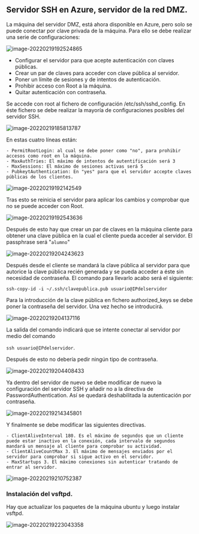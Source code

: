 ## Servidor SSH en Azure, servidor de la red DMZ.

La máquina del servidor DMZ, está ahora disponible en Azure, pero solo se puede conectar por clave privada de la máquina. Para ello se debe realizar una serie de configuraciones:

![image-20220219192524865](image-20220219192524865.png)

- Configurar el servidor para que acepte autenticación con claves públicas.
- Crear un par de claves para acceder con clave pública al servidor.
- Poner un límite de sesiones y de intentos de autenticación.
- Prohibir acceso con Root a la máquina.
- Quitar autenticación con contraseña.

Se accede con root al fichero de configuración /etc/ssh/sshd_config. En éste fichero se debe realizar la mayoría de configuraciones posibles del servidor SSH.

![image-20220219185813787](image-20220219185813787.png)

En estas cuatro líneas están:

````shell
- PermitRootLogin: al cual se debe poner como "no", para prohibir accesos como root en la máquina.
- MaxAuthTries: El máximo de intentos de autentificación será 3
- MaxSessions: El máximo de sesiones activas será 5
- PubkeytAuthentication: En "yes" para que el servidor accepte claves públicas de los clientes.
````

![image-20220219192142549](image-20220219192142549.png)

Tras esto se reinicia el servidor para aplicar los cambios y comprobar que no se puede acceder con Root.

![image-20220219192543636](image-20220219192543636.png)

Después de esto hay que crear un par de claves en la máquina cliente para obtener una clave pública en la cual el cliente pueda acceder al servidor. El passphrase será "`alumno`"

![image-20220219204243623](image-20220219204243623.png)

Después desde el cliente se mandará la clave pública al servidor para que autorice la clave pública recién generada y se pueda acceder a éste sin necesidad de contraseña. El comando para llevarlo acabo será el siguiente:

`ssh-copy-id -i ~/.ssh/clavepublica.pub usuario@IPdelservidor`

Para la introducción de la clave pública en fichero authorized_keys se debe poner la contraseña del servidor. Una vez hecho se introducirá.

![image-20220219204137116](image-20220219204137116.png)

La salida del comando indicará que se intente conectar al servidor por medio del comando

`ssh usuario@IPdelservidor`.

Después de esto no debería pedir ningún tipo de contraseña.

![image-20220219204408433](image-20220219204408433.png)

Ya dentro del servidor de nuevo se debe modificar de nuevo la configuración del servidor SSH y añadir no a la directiva de PasswordAuthentication. Así se quedará deshabilitada la autenticación por contraseña.

![image-20220219214345801](image-20220219214345801.png)

Y finalmente se debe modificar las siguientes directivas. 

````shell
- ClientAliveInterval 180. Es el máximo de segundos que un cliente puede estar inactivo en la conexión, cada intervalo de segundos mandará un mensaje al cliente para comprobar su actividad.
- ClientAliveCountMax 3. El máximo de mensajes enviados por el servidor para comprobar si sigue activo en el servidor.
- MaxStartups 3. El máximo conexiones sin autenticar tratando de entrar al servidor.
````

![image-20220219210752387](image-20220219210752387.png)



### Instalación del vsftpd.

Hay que actualizar los paquetes de la máquina ubuntu y luego instalar vsftpd.

![image-20220219223043358](image-20220219223043358.png)
